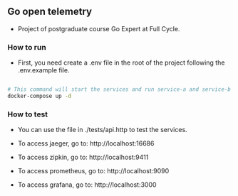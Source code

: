 ## Go open telemetry

- Project of postgraduate course Go Expert at Full Cycle.

### How to run

- First, you need create a .env file in the root of the project following the .env.example file.

```bash

# This command will start the services and run service-a and service-b
docker-compose up -d
```

### How to test

- You can use the file in ./tests/api.http to test the services.

- To access jaeger, go to: http://localhost:16686
- To access zipkin, go to: http://localhost:9411
- To access prometheus, go to: http://localhost:9090
- To access grafana, go to: http://localhost:3000

